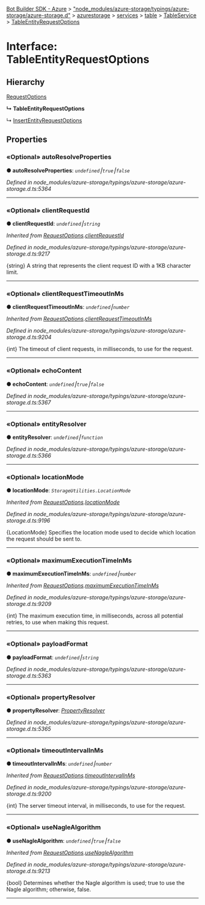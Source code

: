 [Bot Builder SDK - Azure](../README.md) > ["node_modules/azure-storage/typings/azure-storage/azure-storage.d"](../modules/_node_modules_azure_storage_typings_azure_storage_azure_storage_d_.md) > [azurestorage](../modules/_node_modules_azure_storage_typings_azure_storage_azure_storage_d_.azurestorage.md) > [services](../modules/_node_modules_azure_storage_typings_azure_storage_azure_storage_d_.azurestorage.services.md) > [table](../modules/_node_modules_azure_storage_typings_azure_storage_azure_storage_d_.azurestorage.services.table.md) > [TableService](../modules/_node_modules_azure_storage_typings_azure_storage_azure_storage_d_.azurestorage.services.table.tableservice.md) > [TableEntityRequestOptions](../interfaces/_node_modules_azure_storage_typings_azure_storage_azure_storage_d_.azurestorage.services.table.tableservice.tableentityrequestoptions.md)



# Interface: TableEntityRequestOptions

## Hierarchy


 [RequestOptions](_node_modules_azure_storage_typings_azure_storage_azure_storage_d_.azurestorage.common.requestoptions.md)

**↳ TableEntityRequestOptions**

↳  [InsertEntityRequestOptions](_node_modules_azure_storage_typings_azure_storage_azure_storage_d_.azurestorage.services.table.tableservice.insertentityrequestoptions.md)











## Properties
<a id="autoresolveproperties"></a>

### «Optional» autoResolveProperties

**●  autoResolveProperties**:  *`undefined`⎮`true`⎮`false`* 

*Defined in node_modules/azure-storage/typings/azure-storage/azure-storage.d.ts:5364*





___

<a id="clientrequestid"></a>

### «Optional» clientRequestId

**●  clientRequestId**:  *`undefined`⎮`string`* 

*Inherited from [RequestOptions](_node_modules_azure_storage_typings_azure_storage_azure_storage_d_.azurestorage.common.requestoptions.md).[clientRequestId](_node_modules_azure_storage_typings_azure_storage_azure_storage_d_.azurestorage.common.requestoptions.md#clientrequestid)*

*Defined in node_modules/azure-storage/typings/azure-storage/azure-storage.d.ts:9217*



{string} A string that represents the client request ID with a 1KB character limit.




___

<a id="clientrequesttimeoutinms"></a>

### «Optional» clientRequestTimeoutInMs

**●  clientRequestTimeoutInMs**:  *`undefined`⎮`number`* 

*Inherited from [RequestOptions](_node_modules_azure_storage_typings_azure_storage_azure_storage_d_.azurestorage.common.requestoptions.md).[clientRequestTimeoutInMs](_node_modules_azure_storage_typings_azure_storage_azure_storage_d_.azurestorage.common.requestoptions.md#clientrequesttimeoutinms)*

*Defined in node_modules/azure-storage/typings/azure-storage/azure-storage.d.ts:9204*



{int} The timeout of client requests, in milliseconds, to use for the request.




___

<a id="echocontent"></a>

### «Optional» echoContent

**●  echoContent**:  *`undefined`⎮`true`⎮`false`* 

*Defined in node_modules/azure-storage/typings/azure-storage/azure-storage.d.ts:5367*





___

<a id="entityresolver"></a>

### «Optional» entityResolver

**●  entityResolver**:  *`undefined`⎮`function`* 

*Defined in node_modules/azure-storage/typings/azure-storage/azure-storage.d.ts:5366*





___

<a id="locationmode"></a>

### «Optional» locationMode

**●  locationMode**:  *`StorageUtilities.LocationMode`* 

*Inherited from [RequestOptions](_node_modules_azure_storage_typings_azure_storage_azure_storage_d_.azurestorage.common.requestoptions.md).[locationMode](_node_modules_azure_storage_typings_azure_storage_azure_storage_d_.azurestorage.common.requestoptions.md#locationmode)*

*Defined in node_modules/azure-storage/typings/azure-storage/azure-storage.d.ts:9196*



{LocationMode} Specifies the location mode used to decide which location the request should be sent to.




___

<a id="maximumexecutiontimeinms"></a>

### «Optional» maximumExecutionTimeInMs

**●  maximumExecutionTimeInMs**:  *`undefined`⎮`number`* 

*Inherited from [RequestOptions](_node_modules_azure_storage_typings_azure_storage_azure_storage_d_.azurestorage.common.requestoptions.md).[maximumExecutionTimeInMs](_node_modules_azure_storage_typings_azure_storage_azure_storage_d_.azurestorage.common.requestoptions.md#maximumexecutiontimeinms)*

*Defined in node_modules/azure-storage/typings/azure-storage/azure-storage.d.ts:9209*



{int} The maximum execution time, in milliseconds, across all potential retries, to use when making this request.




___

<a id="payloadformat"></a>

### «Optional» payloadFormat

**●  payloadFormat**:  *`undefined`⎮`string`* 

*Defined in node_modules/azure-storage/typings/azure-storage/azure-storage.d.ts:5363*





___

<a id="propertyresolver"></a>

### «Optional» propertyResolver

**●  propertyResolver**:  *[PropertyResolver](_node_modules_azure_storage_typings_azure_storage_azure_storage_d_.azurestorage.services.table.tableservice.propertyresolver.md)* 

*Defined in node_modules/azure-storage/typings/azure-storage/azure-storage.d.ts:5365*





___

<a id="timeoutintervalinms"></a>

### «Optional» timeoutIntervalInMs

**●  timeoutIntervalInMs**:  *`undefined`⎮`number`* 

*Inherited from [RequestOptions](_node_modules_azure_storage_typings_azure_storage_azure_storage_d_.azurestorage.common.requestoptions.md).[timeoutIntervalInMs](_node_modules_azure_storage_typings_azure_storage_azure_storage_d_.azurestorage.common.requestoptions.md#timeoutintervalinms)*

*Defined in node_modules/azure-storage/typings/azure-storage/azure-storage.d.ts:9200*



{int} The server timeout interval, in milliseconds, to use for the request.




___

<a id="usenaglealgorithm"></a>

### «Optional» useNagleAlgorithm

**●  useNagleAlgorithm**:  *`undefined`⎮`true`⎮`false`* 

*Inherited from [RequestOptions](_node_modules_azure_storage_typings_azure_storage_azure_storage_d_.azurestorage.common.requestoptions.md).[useNagleAlgorithm](_node_modules_azure_storage_typings_azure_storage_azure_storage_d_.azurestorage.common.requestoptions.md#usenaglealgorithm)*

*Defined in node_modules/azure-storage/typings/azure-storage/azure-storage.d.ts:9213*



{bool} Determines whether the Nagle algorithm is used; true to use the Nagle algorithm; otherwise, false.




___


